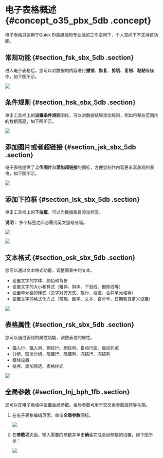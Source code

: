# 电子表格概述 {#concept_o35_pbx_5db .concept}

电子表格只适用于Quick BI高级版和专业版的工作空间下，个人空间下不支持该功能。

## 常规功能 {#section_fsk_sbx_5db .section}

进入电子表格后，您可以对数据的内容进行**撤销**、**恢复**、**剪切**、**复制**、**粘贴**等操作，如下图所示。

![](http://static-aliyun-doc.oss-cn-hangzhou.aliyuncs.com/assets/img/9105/15363186031384_zh-CN.png)

## 条件规则 {#section_hsk_sbx_5db .section}

单击工具栏上的**设置条件规则**图标，可以对数据结果添加规则，例如将某些范围内的数据高亮，如下图所示。

![](http://static-aliyun-doc.oss-cn-hangzhou.aliyuncs.com/assets/img/9105/15363186031385_zh-CN.png)

## 添加图片或者超链接 {#section_jsk_sbx_5db .section}

电子表格提供了**上传图片**和**添加超链接**的图标，方便您制作内容更丰富美观的表格，如下图所示。

![](http://static-aliyun-doc.oss-cn-hangzhou.aliyuncs.com/assets/img/9105/15363186031386_zh-CN.png)

## 添加下拉框 {#section_lsk_sbx_5db .section}

单击工具栏上的**下拉框**，可以为数据条目添加标签。

**说明：** 多个标签之间必需用英文逗号分隔。

![](http://static-aliyun-doc.oss-cn-hangzhou.aliyuncs.com/assets/img/9105/15363186031387_zh-CN.png)

![](http://static-aliyun-doc.oss-cn-hangzhou.aliyuncs.com/assets/img/9105/15363186031388_zh-CN.png)

## 文本格式 {#section_osk_sbx_5db .section}

您可以通过文本格式功能，调整图表中的文本。

-   设置文字的字体、颜色和背景
-   设置文字的大小和样式（粗体、斜体、下划线、删除线等）
-   设置单元格的样式（文字对齐方式、换行、缩进、合并单元格等）
-   设置文字的格式化方式（常规、数字、文本、百分号、日期和自定义设置）

![](http://static-aliyun-doc.oss-cn-hangzhou.aliyuncs.com/assets/img/9105/15363186031389_zh-CN.png)

## 表格属性 {#section_rsk_sbx_5db .section}

您可以通过表格的属性功能，调整表格的属性。

-   插入行、插入列、删除行、删除列、自动行高、自动列宽
-   分组、取消分组、隐藏行、隐藏列、冻结行、冻结列
-   框线设置
-   排序、添加筛选、表格样式

![](http://static-aliyun-doc.oss-cn-hangzhou.aliyuncs.com/assets/img/9105/15363186031390_zh-CN.png)

## 全局参数 {#section_lnj_bph_1fb .section}

您可以在电子表格中设置全局参数。全局参数可用于交叉表参数跳转等功能。

1.  在电子表格编辑页面，单击**全局参数**图标。

    ![](http://static-aliyun-doc.oss-cn-hangzhou.aliyuncs.com/assets/img/9105/153631860311251_zh-CN.png)

2.  在**参数项**页面，输入需要的参数并单击**确认**完成全局参数的设置，如下图所示：

    ![](http://static-aliyun-doc.oss-cn-hangzhou.aliyuncs.com/assets/img/9105/153631860311252_zh-CN.png)


